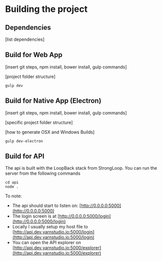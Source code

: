 
# Building the project

## Dependencies

[list dependencies]

## Build for Web App


[insert git steps, npm install, bower install, gulp commands]

[project folder structure]

    gulp dev

## Build for Native App (Electron)


[insert git steps, npm install, bower install, gulp commands]

[specific project folder structure]

[how to generate OSX and Windows Builds]

    gulp dev-electron

## Build for API

The api is built with the LoopBack stack from StrongLoop. You can run the
server from the following commands

    cd api
    node .

To note:

- The api should start to listen on: [http://0.0.0.0:5000](http://0.0.0.0:5000)
- The login screen is at [http://0.0.0.0:5000/login](http://0.0.0.0:5000/login)
- Locally I usually setup my host file to [http://api.dev.yarnstudio.io:5000/login](http://api.dev.yarnstudio.io:5000/login)
- You can open the API explorer on [http://api.dev.yarnstudio.io:5000/explorer](http://api.dev.yarnstudio.io:5000/explorer)



